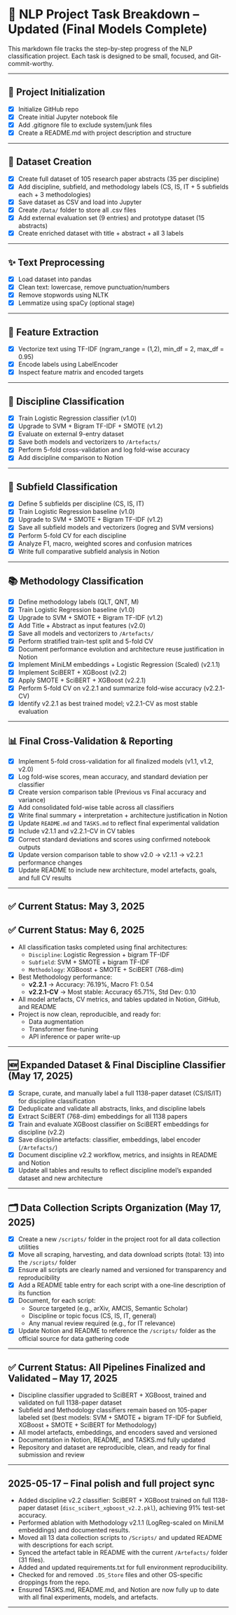 # 📝 NLP Project Task Breakdown – Updated (Final Models Complete)

This markdown file tracks the step-by-step progress of the NLP classification project. Each task is designed to be small, focused, and Git-commit-worthy.

---

## 🚀 Project Initialization
- [x] Initialize GitHub repo
- [x] Create initial Jupyter notebook file
- [x] Add .gitignore file to exclude system/junk files
- [x] Create a README.md with project description and structure

---

## 📄 Dataset Creation
- [x] Create full dataset of 105 research paper abstracts (35 per discipline)
- [x] Add discipline, subfield, and methodology labels (CS, IS, IT + 5 subfields each + 3 methodologies)
- [x] Save dataset as CSV and load into Jupyter
- [x] Create `/Data/` folder to store all .csv files
- [x] Add external evaluation set (9 entries) and prototype dataset (15 abstracts)
- [x] Create enriched dataset with title + abstract + all 3 labels

---

## ✨ Text Preprocessing
- [x] Load dataset into pandas
- [x] Clean text: lowercase, remove punctuation/numbers
- [x] Remove stopwords using NLTK
- [x] Lemmatize using spaCy (optional stage)

---

## 🌟 Feature Extraction
- [x] Vectorize text using TF-IDF (ngram_range = (1,2), min_df = 2, max_df = 0.95)
- [x] Encode labels using LabelEncoder
- [x] Inspect feature matrix and encoded targets

---

## 🧐 Discipline Classification
- [x] Train Logistic Regression classifier (v1.0)
- [x] Upgrade to SVM + Bigram TF-IDF + SMOTE (v1.2)
- [x] Evaluate on external 9-entry dataset
- [x] Save both models and vectorizers to `/Artefacts/`
- [x] Perform 5-fold cross-validation and log fold-wise accuracy
- [x] Add discipline comparison to Notion

---

## 🔮 Subfield Classification
- [x] Define 5 subfields per discipline (CS, IS, IT)
- [x] Train Logistic Regression baseline (v1.0)
- [x] Upgrade to SVM + SMOTE + Bigram TF-IDF (v1.2)
- [x] Save all subfield models and vectorizers (logreg and SVM versions)
- [x] Perform 5-fold CV for each discipline
- [x] Analyze F1, macro, weighted scores and confusion matrices
- [x] Write full comparative subfield analysis in Notion

---

## 📚 Methodology Classification
- [x] Define methodology labels (QLT, QNT, M)
- [x] Train Logistic Regression baseline (v1.0)
- [x] Upgrade to SVM + SMOTE + Bigram TF-IDF (v1.2)
- [x] Add Title + Abstract as input features (v2.0)
- [x] Save all models and vectorizers to `/Artefacts/`
- [x] Perform stratified train-test split and 5-fold CV
- [x] Document performance evolution and architecture reuse justification in Notion
- [x] Implement MiniLM embeddings + Logistic Regression (Scaled) (v2.1.1)
- [x] Implement SciBERT + XGBoost (v2.2)
- [x] Apply SMOTE + SciBERT + XGBoost (v2.2.1)
- [x] Perform 5-fold CV on v2.2.1 and summarize fold-wise accuracy (v2.2.1-CV)
- [x] Identify v2.2.1 as best trained model; v2.2.1-CV as most stable evaluation

---

## 📊 Final Cross-Validation & Reporting
- [x] Implement 5-fold cross-validation for all finalized models (v1.1, v1.2, v2.0)
- [x] Log fold-wise scores, mean accuracy, and standard deviation per classifier
- [x] Create version comparison table (Previous vs Final accuracy and variance)
- [x] Add consolidated fold-wise table across all classifiers
- [x] Write final summary + interpretation + architecture justification in Notion
- [x] Update `README.md` and `TASKS.md` to reflect final experimental validation
- [x] Include v2.1.1 and v2.2.1-CV in CV tables
- [x] Correct standard deviations and scores using confirmed notebook outputs
- [x] Update version comparison table to show v2.0 → v2.1.1 → v2.2.1 performance changes
- [x] Update README to include new architecture, model artefacts, goals, and full CV results
---

## ✅ Current Status: May 3, 2025

## ✅ Current Status: May 6, 2025

- All classification tasks completed using final architectures:
  - `Discipline`: Logistic Regression + bigram TF-IDF
  - `Subfield`: SVM + SMOTE + bigram TF-IDF
  - `Methodology`: XGBoost + SMOTE + SciBERT (768-dim)
- Best Methodology performance:
  - **v2.2.1** → Accuracy: 76.19%, Macro F1: 0.54
  - **v2.2.1-CV** → Most stable: Accuracy 65.71%, Std Dev: 0.10
- All model artefacts, CV metrics, and tables updated in Notion, GitHub, and README
- Project is now clean, reproducible, and ready for:
  - Data augmentation
  - Transformer fine-tuning
  - API inference or paper write-up

---

## 🆕 Expanded Dataset & Final Discipline Classifier (May 17, 2025)
- [x] Scrape, curate, and manually label a full 1138-paper dataset (CS/IS/IT) for discipline classification
- [x] Deduplicate and validate all abstracts, links, and discipline labels
- [x] Extract SciBERT (768-dim) embeddings for all 1138 papers
- [x] Train and evaluate XGBoost classifier on SciBERT embeddings for discipline (v2.2)
- [x] Save discipline artefacts: classifier, embeddings, label encoder (`/Artefacts/`)
- [x] Document discipline v2.2 workflow, metrics, and insights in README and Notion
- [x] Update all tables and results to reflect discipline model’s expanded dataset and new architecture

---

## 🗂️ Data Collection Scripts Organization (May 17, 2025)

- [x] Create a new `/scripts/` folder in the project root for all data collection utilities
- [x] Move all scraping, harvesting, and data download scripts (total: 13) into the `/scripts/` folder
- [x] Ensure all scripts are clearly named and versioned for transparency and reproducibility
- [x] Add a README table entry for each script with a one-line description of its function
- [x] Document, for each script:
    - Source targeted (e.g., arXiv, AMCIS, Semantic Scholar)
    - Discipline or topic focus (CS, IS, IT, general)
    - Any manual review required (e.g., for IT relevance)
- [x] Update Notion and README to reference the `/scripts/` folder as the official source for data gathering code

---

## ✅ Current Status: All Pipelines Finalized and Validated – May 17, 2025

- Discipline classifier upgraded to SciBERT + XGBoost, trained and validated on full 1138-paper dataset
- Subfield and Methodology classifiers remain based on 105-paper labeled set (best models: SVM + SMOTE + bigram TF-IDF for Subfield, XGBoost + SMOTE + SciBERT for Methodology)
- All model artefacts, embeddings, and encoders saved and versioned
- Documentation in Notion, README, and TASKS.md fully updated
- Repository and dataset are reproducible, clean, and ready for final submission and review

---

## 2025-05-17 – Final polish and full project sync

- Added discipline v2.2 classifier: SciBERT + XGBoost trained on full 1138-paper dataset (`disc_scibert_xgboost_v2.2.pkl`), achieving 91% test-set accuracy.
- Performed ablation with Methodology v2.1.1 (LogReg-scaled on MiniLM embeddings) and documented results.
- Moved all 13 data collection scripts to `/Scripts/` and updated README with descriptions for each script.
- Synced the artefact table in README with the current `/Artefacts/` folder (31 files).
- Added and updated requirements.txt for full environment reproducibility.
- Checked for and removed `.DS_Store` files and other OS-specific droppings from the repo.
- Ensured TASKS.md, README.md, and Notion are now fully up to date with all final experiments, models, and artefacts.

---
